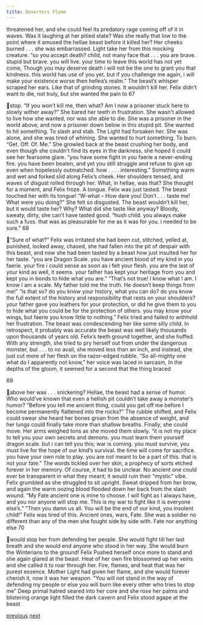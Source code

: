 ```yaml
---
title: Deserters Flame
---
```

threatened her, and she could feel its predatory rage coming off of it in waves.
Was it laughing at her pitied state? Was she really that low to the point where it
amused the hellae beast before it killed her? Her cheeks burned . . . she was
embarrassed. Light take her from this mocking creature.
“so you accept death? child, not many face that . . . you are brave. stupid
but brave. you will live. your time to leave this world has not yet come, Though
you may deserve death i will not be the one to grant you that kindness. this world
has use of you yet. but if you challenge me again, i will make your existence
worse then hellea’s realm.”
The beast’s whisper scraped her ears. Like that of grinding stones. It
wouldn’t kill her. Felix didn’t want to die, not truly, but she wanted the pain to
67

stop. “If you won’t kill me, then what? Am I now a prisoner stuck here to slowly
wither away?”
She bared her teeth in frustration. She wasn’t allowed to live how she
wanted, nor was she able to die. She was a prisoner in the world above, and now
a prisoner down below in this stupid pit. She wanted to hit something. To slash
and stab. The Light had forsaken her. She was alone, and she was tired of
whining. She wanted to hurt something. To burn.
“Get. Off. Of. Me.”
She growled back at the beast crushing her body, and even though she
couldn’t find its eyes in the darkness, she hoped it could see her fearsome glare.
“you have some fight in you faerie a never-ending fire. you have been beaten, and
yet you still struggle and refuse to give up even when hopelessly outmatched.
how . . . . interesting.”
Something warm and wet and forked slid along Felix’s cheek. Her
shoulders tensed, and waves of disgust rolled through her. What, in hellae, was
that? She thought for a moment, and Felix froze. A tongue. Felix was just tasted.
The beast touched her with its tongue!
“W-what – How dare you! Don’t . . . taste me! What were you doing?”
She felt so disgusted. The beast wouldn’t kill her, but it would taste her?
Why? What did she taste like anyway? Bloody, sweaty, dirty, she can’t have
tasted good.
“hush child. you always make such a fuss. that was as pleasurable for me
as it was for you. i needed to be sure.”
68

“Sure of what?” Felix was irritated she had been cut, stitched, yelled at,
punished, locked away, chased, she had fallen into the pit of despair with this
beast, and now she had been tasted by a beast how just insulted her for her taste.
“you are Dragon Scale. you have ancient blood of my kind in you faerie.
your fire i could sense as soon as i felt your flesh. you are the last of your kind as
well, it seems. your father has kept your heritage from you and kept you in bonds
to hide what you are.”
“That’s not true! I know what I am. I know I am a scale. My father told
me the truth. He doesn’t keep things from me!”
“is that so? do you know your history, what you can do? do you know the
full extent of the history and responsibility that rests on your shoulders? your
father gave you leathers for your protection, or did he give them to you to hide
what you could be for the protection of others. you may know your wings, but
faerie you know little to nothing.”
Felix tried and failed to withhold her frustration. The beast was
condescending her like some silly child. In retrospect, it probably was accurate
the beast was well likely thousands upon thousands of years old. Felix’s teeth
ground together, and she huffed. With any strength, she tried to pry herself out
from under the dangerous monster, but . . . to no avail, she moved less than an
inch, and instead, she just cut more of her flesh on the razor-edged rubble.
“So all-mighty one what do I apparently not know,” her voice was laced
in sarcasm,
In the depths of the gloom, it seemed for a second that the thing braced

69

above her was . . . snickering? Hellae, the beast had a sense of humor. Who
would’ve known that even a hellish pit couldn’t take away a monster’s humor?
“Before you tell me ancient thing, could you get off me before I become
permanently flattened into the rocks?”
The rubble shifted, and Felix could swear she heard her bones groan from
the absence of weight, and her lungs could finally take more than shallow breaths.
Finally, she could move. Her arms weighed tons as she moved them slowly.
“it is not my place to tell you your own secrets and demons. you must
learn them yourself dragon scale. but i can tell you this; war is coming. you must
survive, you must live for the hope of our kind’s survival. the time will come for
sacrifice. you have your own role to play. you are not meant to be a part of this.
that is not your fate.”
The words tickled over her skin, a prophecy of sorts etched forever in her
memory. Of course, it had to be unclear. No ancient one could ever be
transparent in what they meant; it would ruin their “mystic” vibe. Felix grumbled
as she struggled to sit upright. Sweat dripped from her brow, and again the warm
oozing blood flooded down her back from the slash wound.
“My Fate ancient one is mine to choose. I will fight as I always have, and
you nor anyone will stop me. This is my war to fight like it is everyone else’s.”
“Then you damn us all. You will be the end of our kind, you insolent
child!”
Felix was tired of this. Ancient ones, wars, Fate. She was a soldier no
different than any of the men she fought side by side with. Fate nor anything else
70

would stop her from defending her people. She would fight till her last breath
and she would end anyone who stood in her way. She would burn the Winterians
to the ground!
Felix Pushed herself once more to stand and she again glared at the beast.
Heat of her own fire blossomed up her veins and she called it to roar through her.
Fire, flames, and heat that was her purest essence. Mother Light had given her
flame, and she would forever cherish it, now it was her weapon.
“You will not stand in the way of defending my people or else you will
burn like every other who tries to stop me”
Deep primal hatred seared into her core and she rose her palms and
blistering orange light filled the dark cavern and Felix stood agape at the beast

[previous](desertflame-15.html)
[next](desertflame-17.html)
